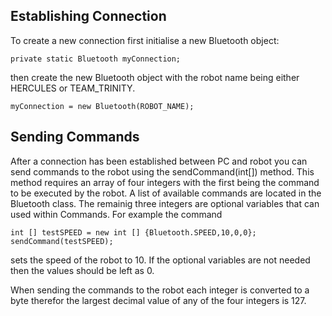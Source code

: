 Establishing Connection
-----------------------

To create a new connection first initialise a new Bluetooth object:

    private static Bluetooth myConnection;
    
then create the new Bluetooth object with the robot name being either HERCULES or TEAM_TRINITY.

    myConnection = new Bluetooth(ROBOT_NAME);
    
Sending Commands
----------------

After a connection has been established between PC and robot you can send commands to the robot using the sendCommand(int[]) method. This method requires an array of four integers with the first being the command to be executed by the robot. A list of available commands are located in the Bluetooth class. The remainig three integers are optional variables that can used within Commands. For example the command

    int [] testSPEED = new int [] {Bluetooth.SPEED,10,0,0};
    sendCommand(testSPEED);
    
sets the speed of the robot to 10. If the optional variables are not needed then the values should be left as 0.

When sending the commands to the robot each integer is converted to a byte therefor the largest decimal value of any of the four integers is 127.

